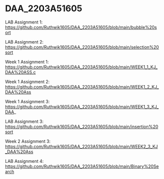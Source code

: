 # DAA_2203A51605
LAB Assignment 1: https://github.com/Ruthwik1605/DAA_2203A51605/blob/main/bubble%20sort

LAB Assignment 2: https://github.com/Ruthwik1605/DAA_2203A51605/blob/main/selection%20sort

Week 1 Assignment 1: https://github.com/Ruthwik1605/DAA_2203A51605/blob/main/WEEK1_1_KJ_DAA%20ASS.c

Week 1 Assignment 2: https://github.com/Ruthwik1605/DAA_2203A51605/blob/main/WEEK1_2_KJ_DAA%20Ass

Week 1 Assignment 3: https://github.com/Ruthwik1605/DAA_2203A51605/blob/main/WEEK1_3_KJ_DAA_

LAB Assignment 3: https://github.com/Ruthwik1605/DAA_2203A51605/blob/main/insertion%20sort

Week 2 Assignment 3: https://github.com/Ruthwik1605/DAA_2203A51605/blob/main/WEEK2_3_KJ_DAA%20Ass

LAB Assignment 4: https://github.com/Ruthwik1605/DAA_2203A51605/blob/main/Binary%20Search
